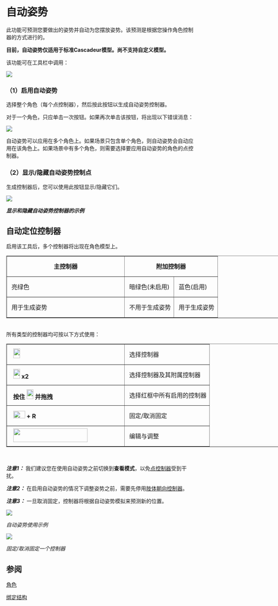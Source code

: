 # 自动姿势

此功能可预测您要做出的姿势并自动为您摆放姿势。该预测是根据您操作角色控制器的方式进行的。

**目前，自动姿势仅适用于标准Cascadeur模型。尚不支持自定义模型。**

该功能可在工具栏中调用：

![](https://cascadeur.com/images/category/2019/11/21/9f4089a816a6b93d845222016a697ece.png)

### （1）启用自动姿势

选择整个角色（每个点控制器），然后按此按钮以生成自动姿势控制器。

对于一个角色，只应单击一次按钮。如果再次单击该按钮，将出现以下错误消息：

![](https://cascadeur.com/images/category/2019/11/28/a65a8267515442e145e2ee124ef6bee5.png)

自动姿势可以应用在多个角色上。如果场景只包含单个角色，则自动姿势会自动应用在该角色上。如果场景中有多个角色，则需要选择要应用自动姿势的角色的点控制器。

### （2）显示/隐藏自动姿势控制点

生成控制器后，您可以使用此按钮显示/隐藏它们。

![](https://cascadeur.com/images/category/2020/04/03/16a788c8d567820d20179b0d977e4601.gif)

***显示和隐藏自动姿势控制器的示例***

## 自动定位控制器

启用该工具后，多个控制器将出现在角色模型上。

<table border="1" cellpadding="1" cellspacing="1" style="width:800px">
	<tbody>
		<tr>
			<td style="height:55px; text-align:center; width:300px"><strong>主控制器</strong></td>
			<td colspan="2" rowspan="1" style="text-align:center"><strong>附加控制器</strong></td>
		</tr>
		<tr>
			<td style="height:55px">&nbsp;亮绿色</td>
			<td style="height:55px">&nbsp;暗绿色(未启用)</td>
			<td style="height:55px">&nbsp;蓝色(启用)</td>
		</tr>
		<tr>
			<td style="height:55px">&nbsp;用于生成姿势</td>
			<td style="height:55px">&nbsp;不用于生成姿势</td>
			<td style="height:55px">&nbsp;用于生成姿势</td>
		</tr>
	</tbody>
</table>
<br>
所有类型的控制器均可按以下方式使用：

<table border="1" cellpadding="1" cellspacing="1" style="width:800px">
	<tbody>
		<tr>
			<td style="height:55px; width:300px">&nbsp;&nbsp;<strong><img alt="" src="https://cascadeur.com/images/category/2019/06/04bba9a4c2865c96fa85a7af70a99a5aba.png" style="height:26px; width:18px"></strong></td>
			<td style="height:55px">&nbsp;选择控制器</td>
		</tr>
		<tr>
			<td style="height:55px">&nbsp;&nbsp;<strong><img alt="" src="https://cascadeur.com/images/category/2019/06/04bba9a4c2865c96fa85a7af70a99a5aba.png" style="height:26px; width:18px">&nbsp;x2</strong></td>
			<td style="height:55px">&nbsp;选择控制器及其附属控制器</td>
		</tr>
		<tr>
			<td style="height:55px"><strong>&nbsp; 按住</strong>&nbsp;<strong><img alt="" src="https://cascadeur.com/images/category/2019/06/04bba9a4c2865c96fa85a7af70a99a5aba.png" style="height:26px; width:18px">&nbsp;并拖拽</strong></td>
			<td style="height:55px">&nbsp;选择红框中所有启用的控制器</td>
		</tr>
		<tr>
			<td style="height:55px">&nbsp;&nbsp;<img alt="" src="https://cascadeur.com/images/category/2020/04/03/2ac1a88090501d467e79d000831787ed.png" style="height:20px; width:32px">&nbsp;<strong>+ R</strong></td>
			<td style="height:55px">&nbsp;固定/取消固定</td>
		</tr>
		<tr>
			<td style="height:55px">&nbsp;&nbsp;<img alt="" src="https://cascadeur.com/images/category/2020/04/03/0c0632779d2e511ab8c2184462aca0f9.png" style="height:37px; width:200px"></td>
			<td style="height:55px">&nbsp;编辑与调整</td>
		</tr>
	</tbody>
</table>
<br>

***注意1：*** 我们建议您在使用自动姿势之前切换到**查看模式**，以免[点控制器]()受到干扰。

***注意2：*** 在启用自动姿势的情况下调整姿势之前，需要先停用[肢体朝向控制器]()。

***注意3：*** 一旦取消固定，控制器将根据自动姿势模拟来预测新的位置。

![](https://cascadeur.com/images/category/2019/10/14/468a449b265a96eb579cad4f6a2c9bba.gif)

*自动姿势使用示例*

![](https://cascadeur.com/images/category/2019/10/25/55f2d61b622a880b6c43684127f52cae.gif)

*固定/取消固定一个控制器*

## 参阅

[角色](../../GettingStarted/scenes.md/#角色)

[绑定结构]()